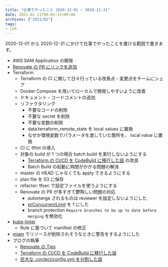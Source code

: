 ```yaml
---
title: "仕事でやったこと 2020-12-01 ~ 2020-12-31"
date: 2021-02-11T08:02:11+09:00
archives: ["2021/02"]
tags:
- job
---
```


2020-12-01 から 2020-12-31 にかけて仕事でやったことを書ける範囲で書きます。

* AWS SAM Application の開発
* [Renovate の PR にリンクを追加](/renovate-add-compare/)
* Terraform
  * Terraform の CI に関して日々行っている改善点・変更点をチームにシェア
  * Docker Compose を用いてローカルで開発しやすいように改善
  * ドキュメント・コードコメントの追加
  * リファクタリング
    * 不要なコードの削除
    * 不要な secret を削除
    * 不要な変数の削除
    * data.terraform_remote_state を local values に置換
    * なぜか環境変数でパラメータを渡していた箇所を、 local value に置換
  * CI に tflint の導入
  * 対象の build が 1 つの場合 batch build を実行しないようにする
    * [Terraform の CI/CD を CodeBuild に移行した話](https://blog.studysapuri.jp/entry/2020/12/03/080000) の改良
    * Batch Build の起動に時間がかかる問題の解消
  * master の HEAD じゃなくても apply できるようにする
  * plan file を S3 に保存
  * refactor: tfsec で設定ファイルを使うようにする
  * Renovate の PR が多すぎて鬱陶しい問題の対応
    * automerge されるものは reviewer を設定しないようにした
    * [prConcurrentLimit](https://docs.renovatebot.com/configuration-options/#prconcurrentlimit) を 1 にした
    * branch protection `Require branches to be up to date before merging` を無効化
* [kube-linter](https://github.com/stackrox/kube-linter)
  * Rule に基づいて manifest の修正
* [miam](https://github.com/codenize-tools/miam) でリソースが削除されそうなときに警告をするようにした
* ブログの執筆
  * [Renovate の Tips](https://blog.studysapuri.jp/entry/2020/12/10/080000)
  * [Terraform の CI/CD を CodeBuild に移行した話](https://blog.studysapuri.jp/entry/2020/12/03/080000)
  * [巨大な .circleci/config.yml を分割した話](https://blog.studysapuri.jp/entry/2020/12/01/080000)

